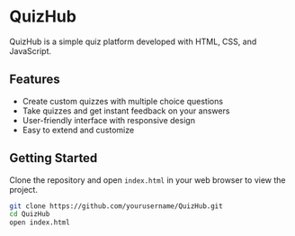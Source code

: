 # QuizHub

QuizHub is a simple quiz platform developed with HTML, CSS, and JavaScript.

## Features

- Create custom quizzes with multiple choice questions
- Take quizzes and get instant feedback on your answers
- User-friendly interface with responsive design
- Easy to extend and customize

## Getting Started

Clone the repository and open `index.html` in your web browser to view the project.

```sh
git clone https://github.com/yourusername/QuizHub.git
cd QuizHub
open index.html

